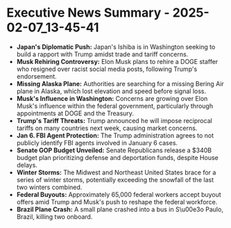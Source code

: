 # Executive News Summary - 2025-02-07_13-45-41

*   **Japan's Diplomatic Push:** Japan's Ishiba is in Washington seeking to build a rapport with Trump amidst trade and tariff concerns.
*   **Musk Rehiring Controversy:** Elon Musk plans to rehire a DOGE staffer who resigned over racist social media posts, following Trump's endorsement.
*   **Missing Alaska Plane:** Authorities are searching for a missing Bering Air plane in Alaska, which lost elevation and speed before signal loss.
*   **Musk's Influence in Washington:** Concerns are growing over Elon Musk's influence within the federal government, particularly through appointments at DOGE and the Treasury.
*   **Trump's Tariff Threats:** Trump announced he will impose reciprocal tariffs on many countries next week, causing market concerns.
*   **Jan 6. FBI Agent Protection:** The Trump administration agrees to not publicly identify FBI agents involved in January 6 cases.
*   **Senate GOP Budget Unveiled:** Senate Republicans release a $340B budget plan prioritizing defense and deportation funds, despite House delays.
*   **Winter Storms:** The Midwest and Northeast United States brace for a series of winter storms, potentially exceeding the snowfall of the last two winters combined.
*   **Federal Buyouts:** Approximately 65,000 federal workers accept buyout offers amid Trump and Musk's push to reshape the federal workforce.
*   **Brazil Plane Crash:** A small plane crashed into a bus in S\u00e3o Paulo, Brazil, killing two onboard.